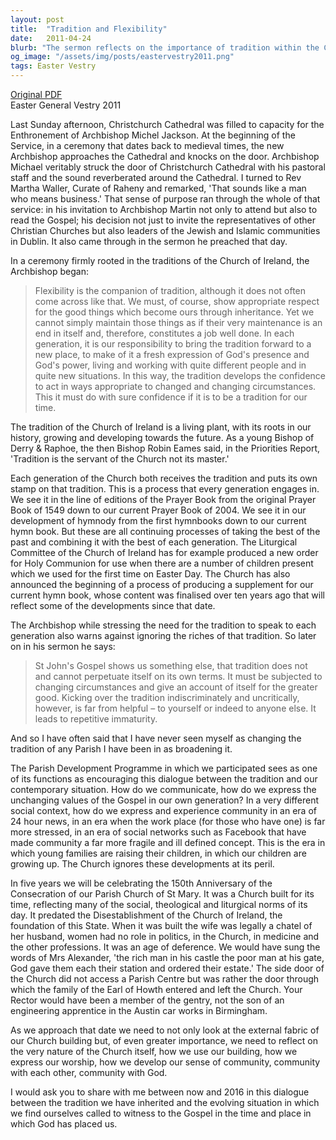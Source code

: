 ```yaml
---
layout: post
title:  "Tradition and Flexibility"
date:   2011-04-24
blurb: "The sermon reflects on the importance of tradition within the Church of Ireland, emphasizing the need for flexibility to adapt to changing times. It discusses the balance between respecting inherited traditions and broadening them to remain relevant. The sermon also highlights the Church's efforts to engage with contemporary issues and maintain its relevance in modern society."
og_image: "/assets/img/posts/eastervestry2011.png"
tags: Easter Vestry
---
```

[Original PDF](/assets/pdf/eastervestry2011.pdf)    
Easter General Vestry 2011

Last Sunday afternoon, Christchurch Cathedral was filled to capacity for the Enthronement of Archbishop Michel Jackson. At the beginning of the Service, in a ceremony that dates back to medieval times, the new Archbishop approaches the Cathedral and knocks on the door. Archbishop Michael veritably struck the door of Christchurch Cathedral with his pastoral staff and the sound reverberated around the Cathedral. I turned to Rev Martha Waller, Curate of Raheny and remarked, 'That sounds like a man who means business.' That sense of purpose ran through the whole of that service: in his invitation to Archbishop Martin not only to attend but also to read the Gospel; his decision not just to invite the representatives of other Christian Churches but also leaders of the Jewish and Islamic communities in Dublin. It also came through in the sermon he preached that day.

In a ceremony firmly rooted in the traditions of the Church of Ireland, the Archbishop began:

> Flexibility is the companion of tradition, although it does not often come across like that. We must, of course, show appropriate respect for the good things which become ours through inheritance. Yet we cannot simply maintain those things as if their very maintenance is an end in itself and, therefore, constitutes a job well done. In each generation, it is our responsibility to bring the tradition forward to a new place, to make of it a fresh expression of God's presence and God's power, living and working with quite different people and in quite new situations. In this way, the tradition develops the confidence to act in ways appropriate to changed and changing circumstances. This it must do with sure confidence if it is to be a tradition for our time.

The tradition of the Church of Ireland is a living plant, with its roots in our history, growing and developing towards the future. As a young Bishop of Derry & Raphoe, the then Bishop Robin Eames said, in the Priorities Report, 'Tradition is the servant of the Church not its master.'

Each generation of the Church both receives the tradition and puts its own stamp on that tradition. This is a process that every generation engages in. We see it in the line of editions of the Prayer Book from the original Prayer Book of 1549 down to our current Prayer Book of 2004. We see it in our development of hymnody from the first hymnbooks down to our current hymn book. But these are all continuing processes of taking the best of the past and combining it with the best of each generation. The Liturgical Committee of the Church of Ireland has for example produced a new order for Holy Communion for use when there are a number of children present which we used for the first time on Easter Day. The Church has also announced the beginning of a process of producing a supplement for our current hymn book, whose content was finalised over ten years ago that will reflect some of the developments since that date.

The Archbishop while stressing the need for the tradition to speak to each generation also warns against ignoring the riches of that tradition. So later on in his sermon he says:

> St John's Gospel shows us something else, that tradition does not and cannot perpetuate itself on its own terms. It must be subjected to changing circumstances and give an account of itself for the greater good. Kicking over the tradition indiscriminately and uncritically, however, is far from helpful – to yourself or indeed to anyone else. It leads to repetitive immaturity.

And so I have often said that I have never seen myself as changing the tradition of any Parish I have been in as broadening it.

The Parish Development Programme in which we participated sees as one of its functions as encouraging this dialogue between the tradition and our contemporary situation. How do we communicate, how do we express the unchanging values of the Gospel in our own generation? In a very different social context, how do we express and experience community in an era of 24 hour news, in an era when the work place (for those who have one) is far more stressed, in an era of social networks such as Facebook that have made community a far more fragile and ill defined concept. This is the era in which young families are raising their children, in which our children are growing up. The Church ignores these developments at its peril.

In five years we will be celebrating the 150th Anniversary of the Consecration of our Parish Church of St Mary. It was a Church built for its time, reflecting many of the social, theological and liturgical norms of its day. It predated the Disestablishment of the Church of Ireland, the foundation of this State. When it was built the wife was legally a chatel of her husband, women had no role in politics, in the Church, in medicine and the other professions. It was an age of deference. We would have sung the words of Mrs Alexander, 'the rich man in his castle the poor man at his gate, God gave them each their station and ordered their estate.' The side door of the Church did not access a Parish Centre but was rather the door through which the family of the Earl of Howth entered and left the Church. Your Rector would have been a member of the gentry, not the son of an engineering apprentice in the Austin car works in Birmingham.

As we approach that date we need to not only look at the external fabric of our Church building but, of even greater importance, we need to reflect on the very nature of the Church itself, how we use our building, how we express our worship, how we develop our sense of community, community with each other, community with God.

I would ask you to share with me between now and 2016 in this dialogue between the tradition we have inherited and the evolving situation in which we find ourselves called to witness to the Gospel in the time and place in which God has placed us.
